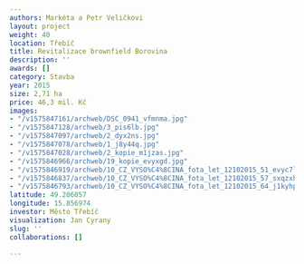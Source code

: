 ```yaml
---
authors: Markéta a Petr Veličkovi
layout: project
weight: 40
location: Třebíč
title: Revitalizace brownfield Borovina
description: ''
awards: []
category: Stavba
year: 2015
size: 2,71 ha
price: 46,3 mil. Kč
images:
- "/v1575847161/archweb/DSC_0941_vfmnma.jpg"
- "/v1575847128/archweb/3_pis6lb.jpg"
- "/v1575847097/archweb/2_dyx2ns.jpg"
- "/v1575847078/archweb/1_j8y44q.jpg"
- "/v1575847028/archweb/2_kopie_m1jzas.jpg"
- "/v1575846966/archweb/19_kopie_evyxgd.jpg"
- "/v1575846919/archweb/10_CZ_VYSO%C4%8CINA_fota_let_12102015_51_evyc7l.jpg"
- "/v1575846837/archweb/10_CZ_VYSO%C4%8CINA_fota_let_12102015_57_sxqzxh.jpg"
- "/v1575846793/archweb/10_CZ_VYSO%C4%8CINA_fota_let_12102015_64_j1kyhp.jpg"
latitude: 49.206057
longitude: 15.856974
investor: Město Třebíč
visualization: Jan Cyrany
slug: ''
collaborations: []

---
```

